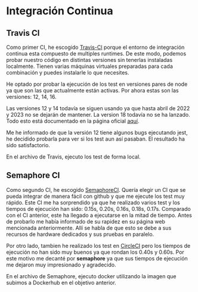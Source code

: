 # Integración Continua

## Travis CI
Como primer CI, he escogido [Travis-CI](https://www.travis-ci.com/about-us/) porque el entorno de integración continua esta compuesto de multiples runtimes. De este modo, podemos probar nuestro código en distintas versiones sin tenerlas instaladas localmente. Tienen varias máquinas virtuales preparadas para cada combinación y puedes instalarle lo que necesites.

He optado por probar la ejecución de los test en versiones pares de node ya que son las que actualmente están activas. Por ahora estas son las versiones: 12, 14, 16.

Las versiones 12 y 14 todavía se siguen usando ya que hasta abril de 2022 y 2023 no se dejarán de mantener. La version 18 todavía no se ha lanzado. Todo esto está documentado en la página oficial [aquí](https://nodejs.org/es/about/releases/).

Me he informado de que la versión 12 tiene algunos bugs ejecutando jest, he decidido probarla para ver si los test aun así pasaban. El resultado ha sido satisfactorio.

En el archivo de Travis, ejecuto los test de forma local.

## Semaphore CI
Como segundo CI, he escogido [SemaphoreCI](https://semaphoreci.com/). Quería elegir un CI que se pueda integrar de manera fácil con github y que me ejecute los test muy rápido. Este CI me ha sorprendido ya que he realizado varios test y los tiempos de ejecución han sido: 0.15s, 0.20s, 0.16s, 0.18s, 0.17s. Comparado con el CI anterior, este ha llegado a ejecutarse en la mitad de tiempo. Antes de probarlo me había informado de su rapidez en su página web mencionada anteriormente. Allí se habla de que esto se debe a sus recursos de hardware dedicados y sus pruebas en paralelo.

Por otro lado, tambien he realizado los test en [CircleCI](https://circleci.com/) pero los tiempos de ejecución no han sido muy buenos ya que rondan los 0.40s y 0.60s. Por este motivo me decanté por **semaphore** ya que sus tiempos de ejecución me dejaron muy impresionado y agradecido.

En el archivo de Semaphore, ejecuto docker utilizando la imagen que subimos a Dockerhub en el objetivo anterior.
